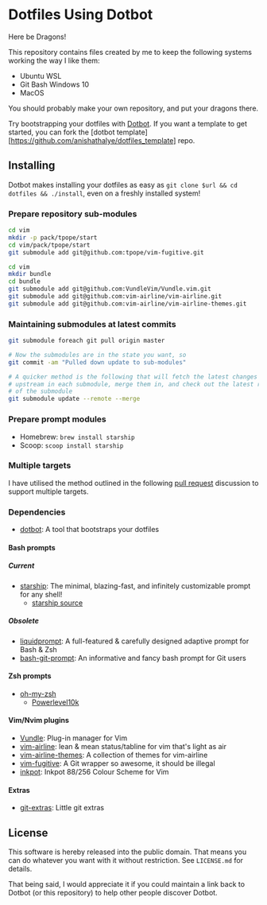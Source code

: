 # Dotfiles Using Dotbot

Here be Dragons!

This repository contains files created by me to keep the following systems working the way I like them:

- Ubuntu WSL
- Git Bash Windows 10
- MacOS

You should probably make your own repository, and put your dragons there.

Try bootstrapping your dotfiles with [Dotbot](https://github.com/anishathalye/dotbot). If you want a template to get started, you can fork the [dotbot template][https://github.com/anishathalye/dotfiles_template] repo.

## Installing

Dotbot makes installing your dotfiles as easy as `git clone $url && cd dotfiles && ./install`, even on a freshly installed system!

### Prepare repository sub-modules

```bash
cd vim
mkdir -p pack/tpope/start
cd vim/pack/tpope/start
git submodule add git@github.com:tpope/vim-fugitive.git

cd vim
mkdir bundle
cd bundle
git submodule add git@github.com:VundleVim/Vundle.vim.git
git submodule add git@github.com:vim-airline/vim-airline.git
git submodule add git@github.com:vim-airline/vim-airline-themes.git
```

### Maintaining submodules at latest commits

```bash
git submodule foreach git pull origin master

# Now the submodules are in the state you want, so
git commit -am "Pulled down update to sub-modules"

# A quicker method is the following that will fetch the latest changes from 
# upstream in each submodule, merge them in, and check out the latest revision
# of the submodule
git submodule update --remote --merge
```

### Prepare prompt modules

- Homebrew: `brew install starship`
- Scoop: `scoop install starship`

### Multiple targets

I have utilised the method outlined in the following [pull request](https://github.com/anishathalye/dotbot/pull/11) discussion to support multiple targets.

### Dependencies

- [dotbot](https://github.com/anishathalye/dotbot): A tool that bootstraps your dotfiles

#### Bash prompts

##### Current

- [starship](https://starship.rs/): The minimal, blazing-fast, and infinitely customizable prompt for any shell!
  + [starship source](https://github.com/starship/starship)

##### Obsolete

- [liquidprompt](https://github.com/nojhan/liquidprompt): A full-featured & carefully designed adaptive prompt for Bash & Zsh
- [bash-git-prompt](https://github.com/magicmonty/bash-git-prompt): An informative and fancy bash prompt for Git users

#### Zsh prompts

- [oh-my-zsh](https://ohmyz.sh/)
  + [Powerlevel10k](https://github.com/romkatv/powerlevel10k)

#### Vim/Nvim plugins

- [Vundle](https://github.com/VundleVim/Vundle.vim): Plug-in manager for Vim
- [vim-airline](https://github.com/vim-airline/vim-airline): lean & mean status/tabline for vim that's light as air
- [vim-airline-themes](https://github.com/vim-airline/vim-airline-themes): A collection of themes for vim-airline
- [vim-fugitive](https://github.com/tpope/vim-fugitive): A Git wrapper so awesome, it should be illegal
- [inkpot](https://github.com/ciaranm/inkpot): Inkpot 88/256 Colour Scheme for Vim

#### Extras

- [git-extras](https://github.com/tj/git-extras): Little git extras

## License

This software is hereby released into the public domain. That means you can do whatever you want with it without restriction. See `LICENSE.md` for details.

That being said, I would appreciate it if you could maintain a link back to Dotbot (or this repository) to help other people discover Dotbot.
